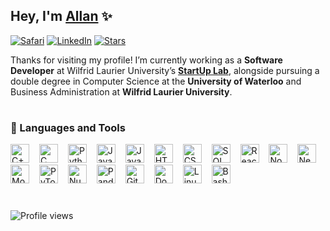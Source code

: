## Hey, I'm [Allan](https://allanyang.com) ✨

[![Safari](https://img.shields.io/badge/allanyang.com-000000?style=flat&logo=Safari&logoColor=white)](https://allanyang.com)
[![LinkedIn](https://img.shields.io/badge/LinkedIn-%230077B5.svg?style=flat&logo=linkedin&logoColor=white)](https://linkedin.com/in/allanyang)
[![Stars](https://img.shields.io/github/stars/allannyang?affiliations=OWNER&style=flat&logo=github&label=Stars&labelColor=6e40c9&color=9b72cf)](https://github.com/allannyang?tab=repositories&sort=stargazers)

Thanks for visiting my profile! I’m currently working as a **Software Developer** at Wilfrid Laurier University’s [**StartUp Lab**](https://students.wlu.ca/work-leadership-and-volunteering/entrepreneurship/startup-lab/index.html), alongside pursuing a double degree in Computer Science at the **University of Waterloo** and Business Administration at **Wilfrid Laurier University**.

#

### 🧰 Languages and Tools

<p>
  <img alt="C++" width="30px" style="margin-right:12px;" src="https://cdn.jsdelivr.net/gh/devicons/devicon/icons/cplusplus/cplusplus-original.svg"/>
  <img alt="C" width="30px" style="margin-right:12px;" src="https://cdn.jsdelivr.net/gh/devicons/devicon/icons/c/c-original.svg"/>
  <img alt="Python" width="30px" style="margin-right:12px;" src="https://cdn.jsdelivr.net/gh/devicons/devicon/icons/python/python-original.svg"/>
  <img alt="Java" width="30px" style="margin-right:12px;" src="https://cdn.jsdelivr.net/gh/devicons/devicon/icons/java/java-original.svg"/>
  <img alt="JavaScript" width="30px" style="margin-right:12px;" src="https://cdn.jsdelivr.net/gh/devicons/devicon/icons/javascript/javascript-original.svg"/>
  <img alt="HTML5" width="30px" style="margin-right:12px;" src="https://cdn.jsdelivr.net/gh/devicons/devicon/icons/html5/html5-original.svg"/>
  <img alt="CSS3" width="30px" style="margin-right:12px;" src="https://cdn.jsdelivr.net/gh/devicons/devicon/icons/css3/css3-original.svg"/>
  <img alt="SQL" width="30px" style="margin-right:12px;" src="https://cdn.jsdelivr.net/gh/devicons/devicon/icons/mysql/mysql-original.svg"/>
  <img alt="React" width="30px" style="margin-right:12px;" src="https://cdn.jsdelivr.net/gh/devicons/devicon/icons/react/react-original.svg"/>
  <img alt="Node.js" width="30px" style="margin-right:12px;" src="https://cdn.jsdelivr.net/gh/devicons/devicon/icons/nodejs/nodejs-original.svg"/>
  <img alt="Next.js" width="30px" style="margin-right:12px;" src="https://cdn.jsdelivr.net/gh/devicons/devicon/icons/nextjs/nextjs-original.svg"/>
  <img alt="MongoDB" width="30px" style="margin-right:12px;" src="https://cdn.jsdelivr.net/gh/devicons/devicon/icons/mongodb/mongodb-original.svg"/>
  <img alt="PyTorch" width="30px" style="margin-right:12px;" src="https://cdn.jsdelivr.net/gh/devicons/devicon/icons/pytorch/pytorch-original.svg"/>
  <img alt="NumPy" width="30px" style="margin-right:12px;" src="https://cdn.jsdelivr.net/gh/devicons/devicon/icons/numpy/numpy-original.svg"/>
  <img alt="Pandas" width="30px" style="margin-right:12px;" src="https://cdn.jsdelivr.net/gh/devicons/devicon/icons/pandas/pandas-original.svg"/>
  <img alt="Git" width="30px" style="margin-right:12px;" src="https://cdn.jsdelivr.net/gh/devicons/devicon/icons/git/git-original.svg"/>
  <img alt="Docker" width="30px" style="margin-right:12px;" src="https://cdn.jsdelivr.net/gh/devicons/devicon/icons/docker/docker-original.svg"/>
  <img alt="Linux" width="30px" style="margin-right:12px;" src="https://cdn.jsdelivr.net/gh/devicons/devicon/icons/linux/linux-original.svg"/>
  <img alt="Bash" width="30px" style="margin-right:12px;" src="https://cdn.jsdelivr.net/gh/devicons/devicon/icons/bash/bash-original.svg"/>
</p>

#

![Profile views](https://komarev.com/ghpvc/?username=allannyang&label=Profile%20views&color=0e75b6&style=flat)


<!--
**allannyang/allannyang** is a ✨ _special_ ✨ repository because its `README.md` (this file) appears on your GitHub profile.

Here are some ideas to get you started:

- 🔭 I’m currently working on ...
- 🌱 I’m currently learning ...
- 👯 I’m looking to collaborate on ...
- 🤔 I’m looking for help with ...
- 💬 Ask me about ...
- 📫 How to reach me: ...
- 😄 Pronouns: ...
- ⚡ Fun fact: ...
-->
